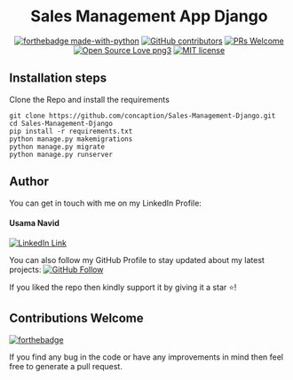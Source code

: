 <div align="center">
<h1>Sales Management App Django</h1>
  
[![forthebadge made-with-python](http://ForTheBadge.com/images/badges/made-with-python.svg)](https://www.python.org/)
[![GitHub contributors](https://img.shields.io/github/contributors/Naereen/StrapDown.js.svg)](https://GitHub.com/concaption/Sales-Management-Django/graphs/contributors/)
[![PRs Welcome](https://img.shields.io/badge/PRs-welcome-brightgreen.svg?style=flat-square)](http://makeapullrequest.com)
[![Open Source Love png3](https://badges.frapsoft.com/os/v3/open-source.png?v=103)](https://github.com/ellerbrock/open-source-badges/)
[![MIT license](https://img.shields.io/badge/License-MIT-blue.svg)](https://lbesson.mit-license.org/)
</div>

## Installation steps

Clone the Repo and install the requirements

```
git clone https://github.com/concaption/Sales-Management-Django.git
cd Sales-Management-Django
pip install -r requirements.txt
python manage.py makemigrations
python manage.py migrate
python manage.py runserver
```

## Author
You can get in touch with me on my LinkedIn Profile:

#### Usama Navid
[![LinkedIn Link](https://img.shields.io/badge/Connect-concaption-blue.svg?logo=linkedin&longCache=true&style=social&label=Connect
)](https://www.linkedin.com/in/concaption)

You can also follow my GitHub Profile to stay updated about my latest projects: [![GitHub Follow](https://img.shields.io/badge/Connect-concaption-blue.svg?logo=Github&longCache=true&style=social&label=Follow)](https://github.com/concaption)

If you liked the repo then kindly support it by giving it a star ⭐!

## Contributions Welcome
[![forthebadge](https://forthebadge.com/images/badges/built-with-love.svg)](#)

If you find any bug in the code or have any improvements in mind then feel free to generate a pull request.